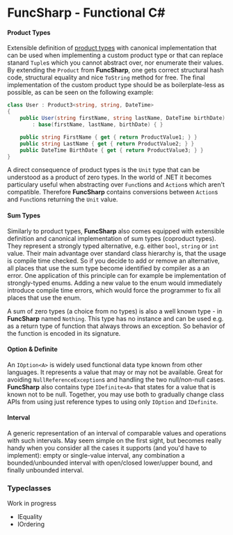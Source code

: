 # FuncSharp - Functional C&#35;

#### Product Types

Extensible definition of [product types](http://en.wikipedia.org/wiki/Product_type) with canonical implementation that can be used when implementing a custom product type or that can replace stanard `Tuple`s which you cannot abstract over, nor enumerate their values. By extending the `Product` from **FuncSharp**, one gets correct structural hash code, structural equality and nice `ToString` method for free. The final implementation of the custom product type should be as boilerplate-less as possible, as can be seen on the following example:

```C#
class User : Product3<string, string, DateTime>
{
    public User(string firstName, string lastName, DateTime birthDate)
        : base(firstName, lastName, birthDate) { }

    public string FirstName { get { return ProductValue1; } }
    public string LastName { get { return ProductValue2; } }
    public DateTime BirthDate { get { return ProductValue3; } }
}
```

A direct consequence of product types is the `Unit` type that can be understood as a product of zero types. In the world of .NET it becomes particulary useful when abstracting over `Func`tions and `Action`s which aren't compatible. Therefore **FuncSharp** contains conversions between `Action`s and `Func`tions returning the `Unit` value.

#### Sum Types

Similarly to product types, **FuncSharp** also comes equipped with extensible definition and canonical implementation of sum types (coproduct types). They represent a strongly typed alternative, e.g. either `bool`, `string` or `int` value. Their main advantage over standard class hierarchy is, that the usage is compile time checked. So if you decide to add or remove an alternative, all places that use the sum type become identified by compiler as a an error. One application of this principle can for example be implementation of strongly-typed enums. Adding a new value to the enum would immediately introduce compile time errors, which would force the programmer to fix all places that use the enum.

A sum of zero types (a choice from no types) is also a well known type - in **FuncSharp** named `Nothing`. This type has no instance and can be used e.g. as a return type of function that always throws an exception. So behavior of the function is encoded in its signature.

#### Option & Definite

An `IOption<A>` is widely used functional data type known from other languages. It represents a value that may or may not be available. Great for avoiding `NullReferenceException`s and handling the two null/non-null cases. **FuncSharp** also contains type `IDefinite<A>` that states for a value that is known not to be null. Together, you may use both to gradually change class APIs from using just reference types to using only `IOption` and `IDefinite`.

#### Interval

A generic representation of an interval of comparable values and operations with such intervals. May seem simple on the first sight, but becomes really handy when you consider all the cases it supports (and you'd have to implement): empty or single-value interval, any combination a bounded/unbounded interval with open/closed lower/upper bound, and finally unbounded interval.

### Typeclasses

Work in progress

- IEquality
- IOrdering
